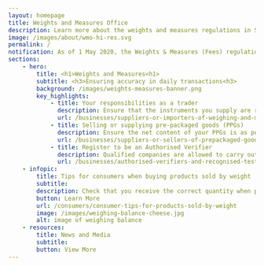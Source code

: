 ```yaml
---
layout: homepage
title: Weights and Measures Office
description: Learn more about the weights and measures regulations in Singapore.
image: /images/about/wmo-hi-res.svg
permalink: /
notification: As of 1 May 2020, the Weights & Measures (Fees) regulations have been revised to reflect the lowered costs of verifying weighing and measuring instruments. To learn more, click <a href= "/news-and-media/circulars/changes-to-the-weights-and-measures-fee"> here</a>.
sections:
    - hero:
        title: <h1>Weights and Measures<h1>
        subtitle: <h3>Ensuring accuracy in daily transactions<h3>
        background: /images/weights-measures-banner.png
        key_highlights:
            - title: Your responsibilities as a trader
              description: Ensure that the instruments you supply are registered with the Weights and Measures Office and fit for trade use.
              url: /businesses/suppliers-or-importers-of-weighing-and-measuring-instruments
            - title: Selling or supplying pre-packaged goods (PPGs)
              description: Ensure the net content of your PPGs is as per stated on the package or label.
              url: /businesses/suppliers-or-sellers-of-prepackaged-goods
            - title: Register to be an Authorised Verifier
              description: Qualified companies are allowed to carry out the verification of weighing and measuring instruments for trade use.
              url: /businesses/authorised-verifiers-and-recognised-testing-laboratories
    - infopic:
        title: Tips for consumers when buying products sold by weight
        subtitle: 
        description: Check that you receive the correct quantity when purchasing good sold by weight.
        button: Learn More
        url: /consumers/consumer-tips-for-products-sold-by-weight
        image: /images/weighing-balance-cheese.jpg
        alt: image of weighing balance
    - resources:
        title: News and Media
        subtitle:
        button: View More
---
```


